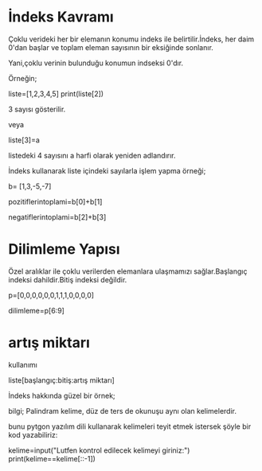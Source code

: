 # İndeks Kavramı
Çoklu verideki her bir elemanın konumu indeks ile belirtilir.İndeks, her daim 0'dan başlar ve toplam eleman sayısının bir eksiğinde sonlanır.

Yani,çoklu verinin bulunduğu konumun indseksi 0'dır.

Örneğin;

liste=[1,2,3,4,5]
print(liste[2])

3 sayısı gösterilir.

veya

liste[3]=a

listedeki 4 sayısını a harfi olarak yeniden adlandırır.

  İndeks kullanarak liste içindeki sayılarla işlem yapma örneği;

  b= [1,3,-5,-7]

  pozitiflerintoplami=b[0]+b[1]
  
  negatiflerintoplami=b[2]+b[3]

  # Dilimleme Yapısı
  Özel aralıklar ile çoklu verilerden elemanlara ulaşmamızı sağlar.Başlangıç indeksi dahildir.Bitiş indeksi değildir.

  p=[0,0,0,0,0,0,1,1,1,0,0,0,0]

  dilimleme=p[6:9]

  # artış miktarı
   kullanımı

   liste[başlangıç:bitiş:artış miktarı]


   İndeks hakkında güzel bir örnek;

   bilgi; Palindram kelime, düz de ters de okunuşu aynı olan kelimelerdir.

   bunu pytgon yazılım dili kullanarak kelimeleri teyit etmek istersek şöyle bir kod yazabiliriz:


  kelime=input("Lutfen kontrol edilecek kelimeyi giriniz:")
  print(kelime==kelime[::-1])
  
   
